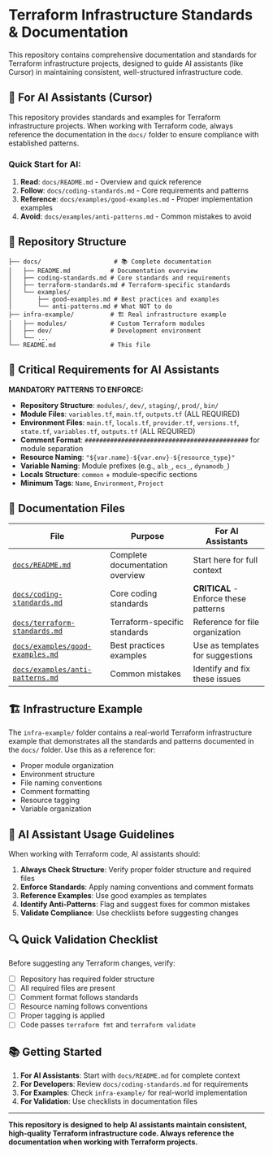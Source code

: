 # Terraform Infrastructure Standards & Documentation

This repository contains comprehensive documentation and standards for Terraform infrastructure projects, designed to guide AI assistants (like Cursor) in maintaining consistent, well-structured infrastructure code.

## 🎯 **For AI Assistants (Cursor)**

This repository provides standards and examples for Terraform infrastructure projects. When working with Terraform code, always reference the documentation in the `docs/` folder to ensure compliance with established patterns.

### **Quick Start for AI:**
1. **Read**: `docs/README.md` - Overview and quick reference
2. **Follow**: `docs/coding-standards.md` - Core requirements and patterns
3. **Reference**: `docs/examples/good-examples.md` - Proper implementation examples
4. **Avoid**: `docs/examples/anti-patterns.md` - Common mistakes to avoid

## 📁 **Repository Structure**

```
├── docs/                    # 📚 Complete documentation
│   ├── README.md           # Documentation overview
│   ├── coding-standards.md # Core standards and requirements
│   ├── terraform-standards.md # Terraform-specific standards
│   └── examples/
│       ├── good-examples.md # Best practices and examples
│       └── anti-patterns.md # What NOT to do
├── infra-example/          # 🏗️ Real infrastructure example
│   ├── modules/            # Custom Terraform modules
│   ├── dev/                # Development environment
│   └── ...
└── README.md               # This file
```

## 🚨 **Critical Requirements for AI Assistants**

**MANDATORY PATTERNS TO ENFORCE:**
- **Repository Structure**: `modules/`, `dev/`, `staging/`, `prod/`, `bin/`
- **Module Files**: `variables.tf`, `main.tf`, `outputs.tf` (ALL REQUIRED)
- **Environment Files**: `main.tf`, `locals.tf`, `provider.tf`, `versions.tf`, `state.tf`, `variables.tf`, `outputs.tf` (ALL REQUIRED)
- **Comment Format**: `#############################################` for module separation
- **Resource Naming**: `"${var.name}-${var.env}-${resource_type}"`
- **Variable Naming**: Module prefixes (e.g., `alb_`, `ecs_`, `dynamodb_`)
- **Locals Structure**: `common` + module-specific sections
- **Minimum Tags**: `Name`, `Environment`, `Project`

## 📖 **Documentation Files**

| File | Purpose | For AI Assistants |
|------|---------|-------------------|
| [`docs/README.md`](docs/README.md) | Complete documentation overview | Start here for full context |
| [`docs/coding-standards.md`](docs/coding-standards.md) | Core coding standards | **CRITICAL** - Enforce these patterns |
| [`docs/terraform-standards.md`](docs/terraform-standards.md) | Terraform-specific standards | Reference for file organization |
| [`docs/examples/good-examples.md`](docs/examples/good-examples.md) | Best practices examples | Use as templates for suggestions |
| [`docs/examples/anti-patterns.md`](docs/examples/anti-patterns.md) | Common mistakes | Identify and fix these issues |

## 🏗️ **Infrastructure Example**

The `infra-example/` folder contains a real-world Terraform infrastructure example that demonstrates all the standards and patterns documented in the `docs/` folder. Use this as a reference for:

- Proper module organization
- Environment structure
- File naming conventions
- Comment formatting
- Resource tagging
- Variable organization

## 🤖 **AI Assistant Usage Guidelines**

When working with Terraform code, AI assistants should:

1. **Always Check Structure**: Verify proper folder structure and required files
2. **Enforce Standards**: Apply naming conventions and comment formats
3. **Reference Examples**: Use good examples as templates
4. **Identify Anti-Patterns**: Flag and suggest fixes for common mistakes
5. **Validate Compliance**: Use checklists before suggesting changes

## 🔍 **Quick Validation Checklist**

Before suggesting any Terraform changes, verify:
- [ ] Repository has required folder structure
- [ ] All required files are present
- [ ] Comment format follows standards
- [ ] Resource naming follows conventions
- [ ] Proper tagging is applied
- [ ] Code passes `terraform fmt` and `terraform validate`

## 📚 **Getting Started**

1. **For AI Assistants**: Start with `docs/README.md` for complete context
2. **For Developers**: Review `docs/coding-standards.md` for requirements
3. **For Examples**: Check `infra-example/` for real-world implementation
4. **For Validation**: Use checklists in documentation files

---

**This repository is designed to help AI assistants maintain consistent, high-quality Terraform infrastructure code. Always reference the documentation when working with Terraform projects.**
